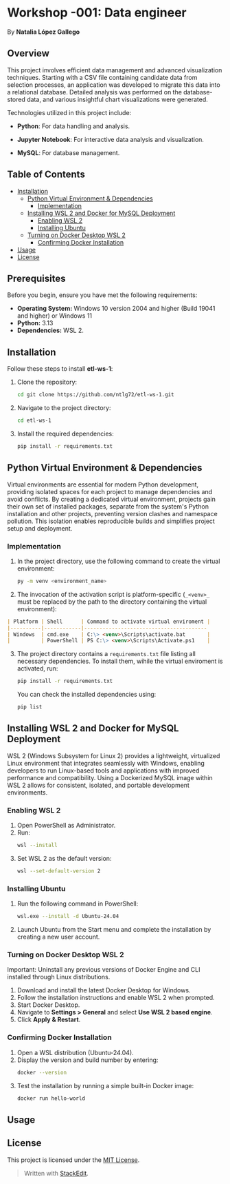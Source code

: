 
# Workshop -001: Data engineer
By **Natalia López Gallego**

## Overview

This project involves efficient data management and advanced visualization techniques. Starting with a CSV file containing candidate data from selection processes, an application was developed to migrate this data into a relational database. Detailed analysis was performed on the database-stored data, and various insightful chart visualizations were generated.

Technologies utilized in this project include:

-   **Python**: For data handling and analysis.
    
-   **Jupyter Notebook**: For interactive data analysis and visualization.
    
-   **MySQL**: For database management.


## Table of Contents

- [Installation](#installation)
	- [Python Virtual Environment & Dependencies](#python-virtual-environment--dependencies)
		 - [Implementation](#implementation)
	- [Installing WSL 2 and Docker for MySQL Deployment](#installing-wsl-2-and-docker-for-mysql-deployment)
		 - [Enabling WSL 2](#enabling-wsl-2)
		 - [Installing Ubuntu](#installing-ubuntu)
  - [Turning on Docker Desktop WSL 2](#turning-on-docker-desktop-wsl-2)
	- [Confirming Docker Installation](#confirming-docker-installation)
- [Usage](#usage)
- [License](#license)


## Prerequisites  

Before you begin, ensure you have met the following requirements:
- **Operating System:** Windows 10 version 2004 and higher (Build 19041 and higher) or Windows 11
-  **Python:** 3.13 
-  **Dependencies:** WSL 2.

## Installation

Follow these steps to install **etl-ws-1**: 

1.  Clone the repository:

	```bash
    cd git clone https://github.com/ntlg72/etl-ws-1.git
    ```
2. Navigate to the project directory:
    ```bash
    cd etl-ws-1
    ```
3. Install the required dependencies:
    ```bash
    pip install -r requirements.txt
    ```

## Python Virtual Environment & Dependencies

Virtual environments are essential for modern Python development, providing isolated spaces for each project to manage dependencies and avoid conflicts. By creating a dedicated virtual environment, projects gain their own set of installed packages, separate from the system's Python installation and other projects, preventing version clashes and namespace pollution. This isolation enables reproducible builds and simplifies project setup and deployment.

### Implementation

1. In the project directory, use the following command to create the virtual environment:
    ```bash
    py -m venv <environment_name>
    ```
2. The invocation of the activation script is platform-specific (`_<venv>_` must be replaced by the path to the directory containing the virtual environment):

```markdown
| Platform | Shell      | Command to activate virtual enviroment |  
|----------|------------|----------------------------------------
| Windows  | cmd.exe    | C:\> <venv>\Scripts\activate.bat       |     
|          | PowerShell | PS C:\> <venv>\Scripts\Activate.ps1    |    
```

3. The project directory contains a `requirements.txt` file listing all necessary dependencies. To install them, wihile the virtual enviroment is activated, run:
    ```bash
    pip install -r requirements.txt
    ```
   You can check the installed dependencies using:
    ```bash
    pip list
    ```

## Installing WSL 2 and Docker for MySQL Deployment

WSL 2 (Windows Subsystem for Linux 2) provides a lightweight, virtualized Linux environment that integrates seamlessly with Windows, enabling developers to run Linux-based tools and applications with improved performance and compatibility. Using a Dockerized MySQL image within WSL 2 allows for consistent, isolated, and portable development environments.

### Enabling WSL 2

1. Open PowerShell as Administrator.
2. Run:
    ```bash
    wsl --install
    ```
3. Set WSL 2 as the default version:
    ```bash
    wsl --set-default-version 2
    ```

### Installing Ubuntu

1. Run the following command in PowerShell:
    ```bash
    wsl.exe --install -d Ubuntu-24.04
    ```
2. Launch Ubuntu from the Start menu and complete the installation by creating a new user account.

### Turning on Docker Desktop WSL 2

Important: Uninstall any previous versions of Docker Engine and CLI installed through Linux distributions.

1. Download and install the latest Docker Desktop for Windows.
2. Follow the installation instructions and enable WSL 2 when prompted.
3. Start Docker Desktop.
4. Navigate to **Settings > General** and select **Use WSL 2 based engine**.
5. Click **Apply & Restart**.

### Confirming Docker Installation

1. Open a WSL distribution (Ubuntu-24.04).
2. Display the version and build number by entering:
    ```bash
    docker --version
    ```
3. Test the installation by running a simple built-in Docker image:
    ```bash
    docker run hello-world
    ```
## Usage 


## License

This project is licensed under the [MIT License](LICENSE).

> Written with [StackEdit](https://stackedit.io/).
